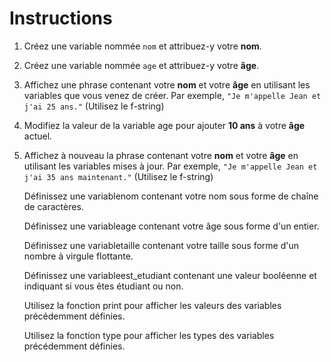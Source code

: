# Instructions  

1. Créez une variable nommée `nom` et attribuez-y votre **nom**.
2. Créez une variable nommée `age` et attribuez-y votre **âge**.
3. Affichez une phrase contenant votre **nom** et votre **âge** en utilisant les variables que vous venez de créer. Par exemple, `"Je m'appelle Jean et j'ai 25 ans."` (Utilisez le f-string)
4. Modifiez la valeur de la variable age pour ajouter **10 ans** à votre **âge** actuel.
5. Affichez à nouveau la phrase contenant votre **nom** et votre **âge** en utilisant les variables mises à jour. Par exemple, `"Je m'appelle Jean et j'ai 35 ans maintenant."` (Utilisez le f-string)


    Définissez une variablenom contenant votre nom sous forme de chaîne de caractères.

    Définissez une variableage contenant votre âge sous forme d'un entier.

    Définissez une variabletaille contenant votre taille sous forme d'un nombre à virgule flottante.

    Définissez une variableest_etudiant contenant une valeur booléenne et indiquant si vous êtes étudiant ou non.

    Utilisez la fonction print pour afficher les valeurs des variables précédemment définies.

    Utilisez la fonction type pour afficher les types des variables précédemment définies.